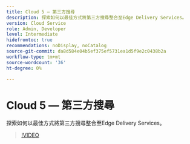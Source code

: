 ```yaml
---
title: Cloud 5 — 第三方搜尋
description: 探索如何以最佳方式將第三方搜尋整合至Edge Delivery Services。
version: Cloud Service
role: Admin, Developer
level: Intermediate
hidefromtoc: true
recommendations: noDisplay, noCatalog
source-git-commit: da8d584e04b5ef375ef5731ea1d5f9e2c0438b2a
workflow-type: tm+mt
source-wordcount: '36'
ht-degree: 0%

---
```


# Cloud 5 — 第三方搜尋

探索如何以最佳方式將第三方搜尋整合至Edge Delivery Services。

>[!VIDEO](https://video.tv.adobe.com/v/3427040?quality=12&learn=on)

